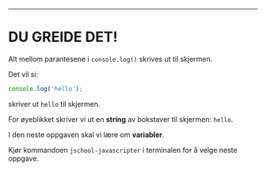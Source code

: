 ---

# DU GREIDE DET!

Alt mellom parantesene i `console.log()` skrives ut til skjermen.

Det vil si:

```js
console.log('hello');
```

skriver ut `hello` til skjermen.

For øyeblikket skriver vi ut en **string** av bokstaver til skjermen: `hello`.

I den neste oppgaven skal vi lære om **variabler**.

Kjør kommandoen `jschool-javascripter` i terminalen for å velge neste oppgave.
